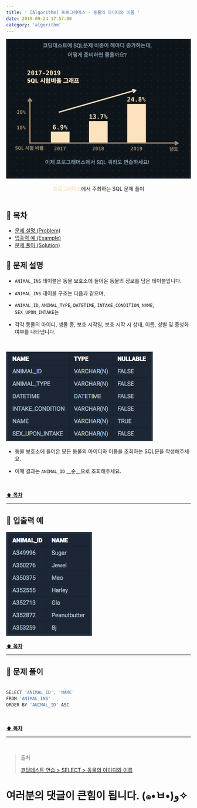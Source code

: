 ```yaml
---
title: ' [Algorithm] 프로그래머스 - 동물의 아이디와 이름 '
date: 2019-09-24 17:57:00
category: 'algorithm'
---
```


![](../../images/sql/logo.png)

<center><strong style="color:#FDE2BF">프로그래머스</strong>에서 주최하는 SQL 문제 풀이</center>

<br />

## **💎 목차**
  * [문제 설명 (Problem)](#-문제-설명)
  * [입출력 예 (Example)](#-입출력-예)
  * [문제 풀이 (Solution)](#-문제-풀이)

## **📕 문제 설명**

- `ANIMAL_INS` 테이블은 동물 보호소에 들어온 동물의 정보를 담은 테이블입니다.

- `ANIMAL_INS` 테이블 구조는 다음과 같으며,

- `ANIMAL_ID`, `ANIMAL_TYPE`, `DATETIME`, `INTAKE_CONDITION`, `NAME`, `SEX_UPON_INTAKE`는

- 각각 동물의 아이디, 생물 종, 보호 시작일, 보호 시작 시 상태, 이름, 성별 및 중성화 여부를 나타냅니다.

<br />

![](../../images/sql/table.1.png)
<br />

- 동물 보호소에 들어온 모든 동물의 아이디와 이름을 조회하는 SQL문을 작성해주세요.

- 이때 결과는 `ANIMAL_ID` __순__으로 조회해주세요.

<br />

**[⬆ 목차](#-목차)**

---

## **📙 입출력 예**

![](../../images/sql/select/5.example.png)
<br />

**[⬆ 목차](#-목차)**

---

## **📘 문제 풀이**

```js

SELECT 'ANIMAL_ID', 'NAME'
FROM 'ANIMAL_INS'
ORDER BY 'ANIMAL_ID' ASC

```

<br />

**[⬆ 목차](#-목차)**

---

<br />

> 출처
>
> <a href="https://programmers.co.kr/learn/courses/30/lessons/59403" target="_blank">코딩테스트 연습 > SELECT > 동물의 아이디와 이름</a>

# 여러분의 댓글이 큰힘이 됩니다. (๑•̀ㅂ•́)و✧
